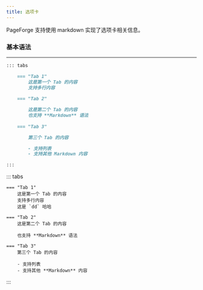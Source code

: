 ```yaml
---
title: 选项卡
---
```


PageForge 支持使用 markdown 实现了选项卡相关信息。

### 基本语法

---

```markdown
::: tabs

    === "Tab 1"
        这是第一个 Tab 的内容
        支持多行内容
    
    === "Tab 2"

        这是第二个 Tab 的内容
        也支持 **Markdown** 语法
    
    === "Tab 3"

        第三个 Tab 的内容

        - 支持列表
        - 支持其他 Markdown 内容

:::
```

::: tabs

    === "Tab 1"
        这是第一个 Tab 的内容
        支持多行内容
        这是 `dd` 哈哈

    === "Tab 2"
        这是第二个 Tab 的内容

        也支持 **Markdown** 语法
    
    === "Tab 3"
        第三个 Tab 的内容

        - 支持列表
        - 支持其他 **Markdown** 内容

:::